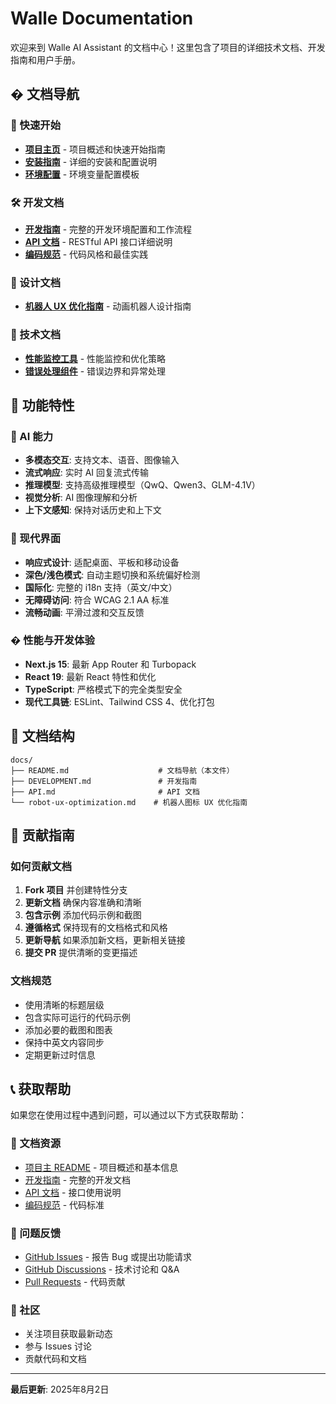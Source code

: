 # Walle Documentation

欢迎来到 Walle AI Assistant 的文档中心！这里包含了项目的详细技术文档、开发指南和用户手册。

## � 文档导航

### 🚀 快速开始
- **[项目主页](../README.md)** - 项目概述和快速开始指南
- **[安装指南](../README.md#-quick-start)** - 详细的安装和配置说明
- **[环境配置](../.env.example)** - 环境变量配置模板

### 🛠️ 开发文档
- **[开发指南](./DEVELOPMENT.md)** - 完整的开发环境配置和工作流程
- **[API 文档](./API.md)** - RESTful API 接口详细说明
- **[编码规范](../.github/copilot-instructions.md)** - 代码风格和最佳实践

### 🎨 设计文档
- **[机器人 UX 优化指南](./robot-ux-optimization.md)** - 动画机器人设计指南

### 🔧 技术文档
- **[性能监控工具](../src/utils/performance.ts)** - 性能监控和优化策略
- **[错误处理组件](../src/components/ErrorBoundary.tsx)** - 错误边界和异常处理

## 🚀 功能特性

### 🧠 AI 能力
- **多模态交互**: 支持文本、语音、图像输入
- **流式响应**: 实时 AI 回复流式传输
- **推理模型**: 支持高级推理模型（QwQ、Qwen3、GLM-4.1V）
- **视觉分析**: AI 图像理解和分析
- **上下文感知**: 保持对话历史和上下文

### 🎨 现代界面
- **响应式设计**: 适配桌面、平板和移动设备
- **深色/浅色模式**: 自动主题切换和系统偏好检测
- **国际化**: 完整的 i18n 支持（英文/中文）
- **无障碍访问**: 符合 WCAG 2.1 AA 标准
- **流畅动画**: 平滑过渡和交互反馈

### � 性能与开发体验
- **Next.js 15**: 最新 App Router 和 Turbopack
- **React 19**: 最新 React 特性和优化
- **TypeScript**: 严格模式下的完全类型安全
- **现代工具链**: ESLint、Tailwind CSS 4、优化打包

## 📁 文档结构

```
docs/
├── README.md                    # 文档导航（本文件）
├── DEVELOPMENT.md               # 开发指南
├── API.md                       # API 文档
└── robot-ux-optimization.md    # 机器人图标 UX 优化指南
```

## 🤝 贡献指南

### 如何贡献文档
1. **Fork 项目** 并创建特性分支
2. **更新文档** 确保内容准确和清晰
3. **包含示例** 添加代码示例和截图
4. **遵循格式** 保持现有的文档格式和风格
5. **更新导航** 如果添加新文档，更新相关链接
6. **提交 PR** 提供清晰的变更描述

### 文档规范
- 使用清晰的标题层级
- 包含实际可运行的代码示例
- 添加必要的截图和图表
- 保持中英文内容同步
- 定期更新过时信息

## 📞 获取帮助

如果您在使用过程中遇到问题，可以通过以下方式获取帮助：

### 📖 文档资源
- [项目主 README](../README.md) - 项目概述和基本信息
- [开发指南](./DEVELOPMENT.md) - 完整的开发文档
- [API 文档](./API.md) - 接口使用说明
- [编码规范](../.github/copilot-instructions.md) - 代码标准

### 🐛 问题反馈
- [GitHub Issues](https://github.com/gouchicao/walle/issues) - 报告 Bug 或提出功能请求
- [GitHub Discussions](https://github.com/gouchicao/walle/discussions) - 技术讨论和 Q&A
- [Pull Requests](https://github.com/gouchicao/walle/pulls) - 代码贡献

### 🌟 社区
- 关注项目获取最新动态
- 参与 Issues 讨论
- 贡献代码和文档

---

**最后更新**: 2025年8月2日
